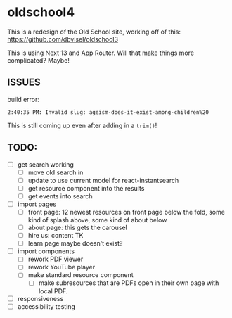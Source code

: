 # oldschool4

This is a redesign of the Old School site, working off of this: https://github.com/dbvisel/oldschool3

This is using Next 13 and App Router. Will that make things more complicated? Maybe!

## ISSUES

build error: 
```
2:40:35 PM: Invalid slug: ageism-does-it-exist-among-children%20
```
This is still coming up even after adding in a `trim()`! 

## TODO:

 - [ ] get search working
   - [ ] move old search in
   - [ ] update to use current model for react-instantsearch
   - [ ] get resource component into the results
   - [ ] get events into search
 - [ ] import pages
   - [ ] front page: 12 newest resources on front page below the fold, some kind of splash above, some kind of about below
   - [ ] about page: this gets the carousel
   - [ ] hire us: content TK
   - [ ] learn page maybe doesn't exist?
 - [ ] import components
   - [ ] rework PDF viewer
   - [ ] rework YouTube player
   - [ ] make standard resource component
     - [ ] make subresources that are PDFs open in their own page with local PDF.
 - [ ] responsiveness
 - [ ] accessibility testing